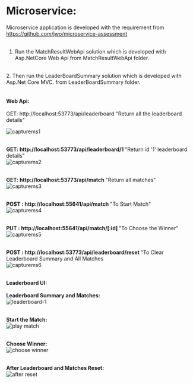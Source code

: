 # Microservice:
Microservice application is developed with the requirement from https://github.com/jwo/microservice-assessment </br>
</br>

1. Run the MatchResultWebApi solution which is developed with Asp.NetCore Web Api from MatchResultWebApi folder.
 </br>
2. Then run the LeaderBoardSummary solution which is developed with Asp.Net Core MVC. from LeaderBoardSummary folder.</br>
</br>
</br> <b> Web Api: </b> </br>
</br>GET: http://localhost:53773/api/leaderboard </b>  "Return all the leaderboard details"</br>

![capturems1](https://user-images.githubusercontent.com/43896941/46577315-64f1ed80-c9aa-11e8-944c-3d5261742efd.PNG)

</br><b>GET: http://localhost:53773/api/leaderboard/1 </b> "Return id '1' leaderboard details" </br>
![capturems2](https://user-images.githubusercontent.com/43896941/46577282-11cb6b00-c9a9-11e8-9c9f-27bcdff626ee.PNG)

</br><b>GET: http://localhost:53773/api/match </b> "Return all matches"</br>
![capturems3](https://user-images.githubusercontent.com/43896941/46577286-2871c200-c9a9-11e8-9055-7167468485c6.PNG)

</br><b>POST : http://localhost:55641/api/match </b> "To Start Match"</br>
![capturems4](https://user-images.githubusercontent.com/43896941/46577289-4b03db00-c9a9-11e8-980b-37adf8c0ca05.PNG)

</br><b>PUT : http://localhost:55641/api/match/[:id] </b> "To Choose the Winner"</br>
![capturems5](https://user-images.githubusercontent.com/43896941/46577294-5bb45100-c9a9-11e8-9fd0-9e5ba86a5340.PNG)

</br><b>POST : http://localhost:53773/api/leaderboard/reset </b> "To Clear Leaderboard Summary and All Matches</br>
![capturems6](https://user-images.githubusercontent.com/43896941/46577296-6a026d00-c9a9-11e8-8705-acf2cea07541.PNG)

</br> <b> Leaderboard UI:</b> </br>
</br> <b> Leaderboard Summary and Matches:</b> </br>
![leaderboard-1](https://user-images.githubusercontent.com/43896941/46566844-eafb2f00-c8eb-11e8-99b7-097e31cb07b9.PNG)

</br> <b> Start the Match: </b> </br>
![play match](https://user-images.githubusercontent.com/43896941/46566850-0ebe7500-c8ec-11e8-94a0-f0491b1aeedc.PNG)

</br> <b> Choose Winner: </b> </br>
![choose winner](https://user-images.githubusercontent.com/43896941/46566854-2dbd0700-c8ec-11e8-99d7-6dbdd3a2b6eb.PNG)

</br><b> After Leaderboard and Matches Reset: </b> </br>
![after reset](https://user-images.githubusercontent.com/43896941/46577303-91593a00-c9a9-11e8-9637-01e61114bc47.PNG)
